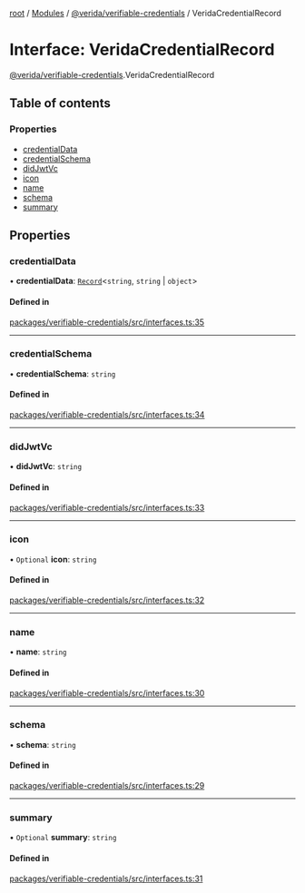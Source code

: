 [root](../README.md) / [Modules](../modules.md) / [@verida/verifiable-credentials](../modules/verida_verifiable_credentials.md) / VeridaCredentialRecord

# Interface: VeridaCredentialRecord

[@verida/verifiable-credentials](../modules/verida_verifiable_credentials.md).VeridaCredentialRecord

## Table of contents

### Properties

- [credentialData](verida_verifiable_credentials.VeridaCredentialRecord.md#credentialdata)
- [credentialSchema](verida_verifiable_credentials.VeridaCredentialRecord.md#credentialschema)
- [didJwtVc](verida_verifiable_credentials.VeridaCredentialRecord.md#didjwtvc)
- [icon](verida_verifiable_credentials.VeridaCredentialRecord.md#icon)
- [name](verida_verifiable_credentials.VeridaCredentialRecord.md#name)
- [schema](verida_verifiable_credentials.VeridaCredentialRecord.md#schema)
- [summary](verida_verifiable_credentials.VeridaCredentialRecord.md#summary)

## Properties

### credentialData

• **credentialData**: [`Record`](../modules/verida_verifiable_credentials._internal_.md#record)<`string`, `string` \| `object`\>

#### Defined in

[packages/verifiable-credentials/src/interfaces.ts:35](https://github.com/verida/verida-js/blob/032961c/packages/verifiable-credentials/src/interfaces.ts#L35)

___

### credentialSchema

• **credentialSchema**: `string`

#### Defined in

[packages/verifiable-credentials/src/interfaces.ts:34](https://github.com/verida/verida-js/blob/032961c/packages/verifiable-credentials/src/interfaces.ts#L34)

___

### didJwtVc

• **didJwtVc**: `string`

#### Defined in

[packages/verifiable-credentials/src/interfaces.ts:33](https://github.com/verida/verida-js/blob/032961c/packages/verifiable-credentials/src/interfaces.ts#L33)

___

### icon

• `Optional` **icon**: `string`

#### Defined in

[packages/verifiable-credentials/src/interfaces.ts:32](https://github.com/verida/verida-js/blob/032961c/packages/verifiable-credentials/src/interfaces.ts#L32)

___

### name

• **name**: `string`

#### Defined in

[packages/verifiable-credentials/src/interfaces.ts:30](https://github.com/verida/verida-js/blob/032961c/packages/verifiable-credentials/src/interfaces.ts#L30)

___

### schema

• **schema**: `string`

#### Defined in

[packages/verifiable-credentials/src/interfaces.ts:29](https://github.com/verida/verida-js/blob/032961c/packages/verifiable-credentials/src/interfaces.ts#L29)

___

### summary

• `Optional` **summary**: `string`

#### Defined in

[packages/verifiable-credentials/src/interfaces.ts:31](https://github.com/verida/verida-js/blob/032961c/packages/verifiable-credentials/src/interfaces.ts#L31)
